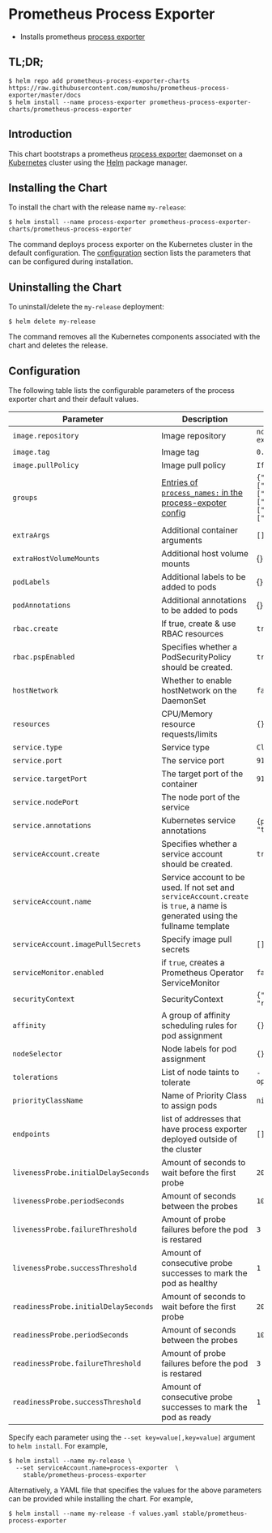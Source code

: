 # Prometheus Process Exporter

* Installs prometheus [process exporter](https://github.com/ncabatoff/process-exporter)

## TL;DR;

```console
$ helm repo add prometheus-process-exporter-charts https://raw.githubusercontent.com/mumoshu/prometheus-process-exporter/master/docs
$ helm install --name process-exporter prometheus-process-exporter-charts/prometheus-process-exporter
```

## Introduction

This chart bootstraps a prometheus [process exporter](https://github.com/ncabatoff/process-exporter) daemonset on a [Kubernetes](http://kubernetes.io) cluster using the [Helm](https://helm.sh) package manager.

## Installing the Chart

To install the chart with the release name `my-release`:

```console
$ helm install --name process-exporter prometheus-process-exporter-charts/prometheus-process-exporter
```

The command deploys process exporter on the Kubernetes cluster in the default configuration. The [configuration](#configuration) section lists the parameters that can be configured during installation.

## Uninstalling the Chart

To uninstall/delete the `my-release` deployment:

```console
$ helm delete my-release
```

The command removes all the Kubernetes components associated with the chart and deletes the release.

## Configuration

The following table lists the configurable parameters of the process exporter chart and their default values.

|             Parameter               |                                                          Description                                                          |                 Default                 |
| ----------------------------------- | ----------------------------------------------------------------------------------------------------------------------------- | --------------------------------------- |
| `image.repository`                  | Image repository                                                                                                              | `ncabatoff/process-exporter`            |
| `image.tag`                         | Image tag                                                                                                                     | `0.5.0`                                 |
| `image.pullPolicy`                  | Image pull policy                                                                                                             | `IfNotPresent`                          |
| `groups`                            | [Entries of `process_names:` in the process-expoter config](https://github.com/ncabatoff/process-exporter/tree/master#using-a-config-file) | `{"groups": [{"comm": ["chronyd"]}, {"comm": ["bash"]}, {"comm": ["rsync"]}, {"comm": ["scp"]}, {"comm": ["ssh"]}]` |
| `extraArgs`                         | Additional container arguments                                                                                                | `[]`                                    |
| `extraHostVolumeMounts`             | Additional host volume mounts                                                                                                 | {}                                      |
| `podLabels`                         | Additional labels to be added to pods                                                                                         | {}                                      |
| `podAnnotations`                    | Additional annotations to be added to pods                                                                                    | {}                                      |
| `rbac.create`                       | If true, create & use RBAC resources                                                                                          | `true`                                  |
| `rbac.pspEnabled`                   | Specifies whether a PodSecurityPolicy should be created.                                                                      | `true`                                  |
| `hostNetwork`                       | Whether to enable hostNetwork on the DaemonSet                                                                                | `false`                                 |
| `resources`                         | CPU/Memory resource requests/limits                                                                                           | `{}`                                    |
| `service.type`                      | Service type                                                                                                                  | `ClusterIP`                             |
| `service.port`                      | The service port                                                                                                              | `9100`                                  |
| `service.targetPort`                | The target port of the container                                                                                              | `9100`                                  |
| `service.nodePort`                  | The node port of the service                                                                                                  |                                         |
| `service.annotations`               | Kubernetes service annotations                                                                                                | `{prometheus.io/scrape: "true"}`        |
| `serviceAccount.create`             | Specifies whether a service account should be created.                                                                        | `true`                                  |
| `serviceAccount.name`               | Service account to be used. If not set and `serviceAccount.create` is `true`, a name is generated using the fullname template |                                         |
| `serviceAccount.imagePullSecrets`   | Specify image pull secrets                                                                                                    | `[]`                                    |
| `serviceMonitor.enabled`            | if `true`, creates a Prometheus Operator ServiceMonitor                                                                       | `false`                                 |
| `securityContext`                   | SecurityContext                                                                                                               | `{"runAsNonRoot": true, "runAsUser": 65534}` |
| `affinity`                          | A group of affinity scheduling rules for pod assignment                                                                       | `{}`                                    |
| `nodeSelector`                      | Node labels for pod assignment                                                                                                | `{}`                                    |
| `tolerations`                       | List of node taints to tolerate                                                                                               | `- effect: NoSchedule operator: Exists` |
| `priorityClassName`                 | Name of Priority Class to assign pods                                                                                         | `nil`                                   |
| `endpoints`                         | list of addresses that have process exporter deployed outside of the cluster                                                  | `[]`                                    |
| `livenessProbe.initialDelaySeconds` | Amount of seconds to wait before the first probe                                                                              | `20`                                    |
| `livenessProbe.periodSeconds`       | Amount of seconds between the probes                                                                                          | `10`                                    |
| `livenessProbe.failureThreshold`    | Amount of probe failures before the pod is restared                                                                           | `3`                                     |
| `livenessProbe.successThreshold`    | Amount of consecutive probe successes to mark the pod as healthy                                                              | `1`                                     |
| `readinessProbe.initialDelaySeconds`| Amount of seconds to wait before the first probe                                                                              | `20`                                    |
| `readinessProbe.periodSeconds`      | Amount of seconds between the probes                                                                                          | `10`                                    |
| `readinessProbe.failureThreshold`   | Amount of probe failures before the pod is restared                                                                           | `3`                                     |
| `readinessProbe.successThreshold`   | Amount of consecutive probe successes to mark the pod as ready                                                                | `1`                                     |

Specify each parameter using the `--set key=value[,key=value]` argument to `helm install`. For example,

```console
$ helm install --name my-release \
  --set serviceAccount.name=process-exporter  \
    stable/prometheus-process-exporter
```

Alternatively, a YAML file that specifies the values for the above parameters can be provided while installing the chart. For example,

```console
$ helm install --name my-release -f values.yaml stable/prometheus-process-exporter
```
